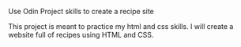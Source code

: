 Use Odin Project skills to create a recipe site

This project is meant to practice my html and css skills. 
I will create a website full of recipes using HTML and CSS. 